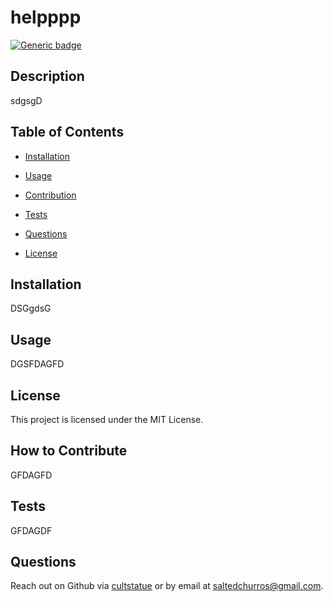 
  # helpppp
   
  [![Generic badge](https://img.shields.io/badge/License-MIT-blue.svg)](https://shields.io/)
  

  ## Description
  sdgsgD

  ## Table of Contents

  - [Installation](#installation)
  - [Usage](#usage)
  - [Contribution](#How-to-Contribute)
  - [Tests](#tests)
  - [Questions](#questions)
  
  - [License](#license)
  

  ## Installation
  DSGgdsG

  ## Usage
  DGSFDAGFD

  
  ## License
  This project is licensed under the MIT License.
  

  ## How to Contribute
  GFDAGFD

  ## Tests
  GFDAGDF

  ## Questions
  Reach out on Github via [cultstatue](https://github.com/cultstatue) or by email at saltedchurros@gmail.com.
  